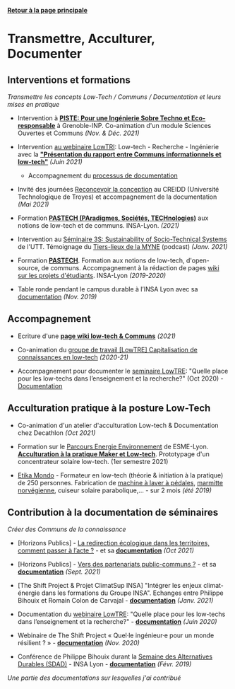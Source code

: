 **[Retour à la page principale](README.md)**

# Transmettre, Acculturer, Documenter

## Interventions et formations
*Transmettre les concepts Low-Tech / Communs / Documentation et leurs mises en pratique*

- Intervention à **[PISTE: Pour une Ingénierie Sobre Techno et Eco-responsable](https://ense3.grenoble-inp.fr/fr/formation/piste)** à Grenoble-INP. Co-animation d'un module Sciences Ouvertes et Communs *(Nov. & Déc. 2021)*

- Intervention [au webinaire LowTRI](http://lowtri.utt.fr/): Low-tech - Recherche - Ingénierie avec la **["Présentation du rapport entre Communs informationnels et low-tech"](https://pad.lamyne.org/low-tech_communs_lowtri_290621_presentation#)** *(Juin 2021)*
  - Accompagnement du [processus de documentation](https://pad.lamyne.org/pH0yGBM4Rn26ugOMcfbnGA#)

- Invité des journées [Reconcevoir la conception](https://demo.hedgedoc.org/RXFMpHk1R9W-tovRIxknNg#) au CREIDD (Université Technologique de Troyes) et accompagnement de la documentation *(Mai 2021)*

- Formation **[PASTECH (PAradigmes, Sociétés, TECHnologies)](https://pad.lamyne.org/low-tech_pastech_160321#)** aux notions de low-tech et de communs. INSA-Lyon. *(2021)*

- Intervention au [Séminaire 3S: Sustainability of Socio-Technical Systems](https://recherche.utt.fr/interdisciplinary-research-on-society-technology-environment-interactions-insyte/seminar-3s) de l'UTT. Témoignage du [Tiers-lieux de la MYNE](https://pod.utt.fr/video/1903-e-graine_fablablatelier_leruchercreatif_lamyne_mauderio_benjamintyl_seminaire3s_2021mp4/d5124f26c63dbff0c7d8b7225aff9db7c025525f51ec25673ff2bac9082efa74/) (podcast) *(Janv. 2021)*

- Formation **[PASTECH](https://pad.lamyne.org/pastech_2018_19)**. Formation aux notions de low-tech, d'open-source, de communs. Accompagnement à la rédaction de pages [wiki sur les projets d'étudiants](https://fr.wikiversity.org/wiki/Recherche:Pastech). INSA-Lyon *(2019-2020)*

- Table ronde pendant le campus durable à l’INSA Lyon avec sa [documentation](https://pad.lamyne.org/table-ronde-low-tech-INSA-14-11-19#) *(Nov. 2019)*

## Accompagnement

- Ecriture d'une **[page wiki low-tech & Communs](https://wiki.lescommuns.org/wiki/Low-tech_et_Communs)** *(2021)*

- Co-animation du [groupe de travail [LowTRE] Capitalisation de connaissances en low-tech](https://pad.lescommuns.org/annuaire_pad_LowTRE_06_10#) *(2020-21)*

- Accompagnement pour documenter le [seminaire LowTRE](https://lter.sciencesconf.org/resource/page/id/2): "Quelle place pour les low-techs dans l’enseignement et la recherche?" (Oct 2020) - [Documentation](https://pad.lescommuns.org/annuaire_pad_LowTRE_06_10#)

## Acculturation pratique à la posture Low-Tech
- Co-animation d'un atelier d'acculturation Low-tech & Documentation chez Decathlon *(Oct 2021)*

- Formation sur le [Parcours Energie Environnement](https://www.esme.fr/formation-ingenieur/ingenieur-energie-environnement/) de ESME-Lyon. **[Acculturation à la pratique Maker et Low-tech](https://pad.lamyne.org/esme_lowtech_gare_centrale_sup#)**. Prototypage d'un concentrateur solaire low-tech. (1er semestre 2021)

- [Etika Mondo](https://etikamondo.com/) - Formateur en low-tech (théorie & initiation à la pratique) de 250 personnes. Fabrication de [machine à laver à pédales](https://pad.lamyne.org/PjxgCj5FTn2hVtwWKuhQfA#), [marmitte norvégienne](https://pad.lamyne.org/marmite_norvegienne_tuto), cuiseur solaire parabolique,... - sur 2 mois *(été 2019)*

## Contribution à la documentation de séminaires
*Créer des Communs de la connaissance*

- [Horizons Publics] - [La redirection écologique dans les territoires, comment passer à l’acte ?](https://forms.office.com/Pages/ResponsePage.aspx?id=QFSfjL_WiU6kSJ4-OiJLoyFiKGdNZEZBp6EViwk-yA1UN0owNU1IWFBCQkI4VTZTSEZIT01QNklGUS4u) - et sa [**documentation**](https://pad.lamyne.org/redirection_ecologique_territoires_passeralacte#)
*(Oct 2021)*

- [Horizons Publics] - [Vers des partenariats public-communs ?](https://forms.office.com/Pages/ResponsePage.aspx?id=QFSfjL_WiU6kSJ4-OiJLoyFiKGdNZEZBp6EViwk-yA1UOTdRTEFDS1FYNDE2Q01KWlRFWVNSWkgwVi4u) - et sa
[**documentation**](https://pad.lamyne.org/partenariats_public_communs_280921#)
*(Sept. 2021)*

- [The Shift Project & Projet ClimatSup INSA] "Intégrer les enjeux climat-énergie dans les formations du Groupe INSA". Echanges entre Philippe Bihouix et Romain Colon de Carvajal - [**documentation**](https://pad.lamyne.org/climatSup_webinaire_150121#) *(Janv. 2021)*

- Documentation du [webinaire LowTRE](https://lter.sciencesconf.org/resource/page/id/1): "Quelle place pour les low-techs dans l’enseignement et la recherche?" - [**documentation**](https://pad.lamyne.org/webinaire_low-tech_enseignement_recherche#) *(Juin 2020)*

- Webinaire de The Shift Project « Quel·le ingénieur·e pour un monde résilient ? » - [**documentation**](https://pad.lamyne.org/ingenieur_resilience_insa_shifter_201109#) *(Nov. 2020)*

- Conférence de Philippe Bihouix durant la [Semaine des Alternatives Durables (SDAD)](https://www.insa-lyon.fr/fr/evenement/semaine-alternatives-durables) - INSA Lyon - [**documentation**](https://pad.lamyne.org/dFEtgJUAQE62KojMvwNhGA#) *(Févr. 2019)*

*Une partie des documentations sur lesquelles j'ai contribué*

